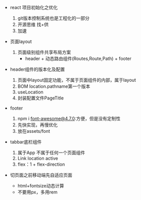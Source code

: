 - react 项目初始化之优化
    1. git版本控制系统也是工程化的一部分
    2. 开源思维 找+供
    3. 加速
- 页面layout
    1. 页面级别组件共享布局方案
        - header + 动态路由组件(Routes,Route,Path) + footer

- header组件的版本化及配置
    1. 页面中layout固定功能，不属于页面组件的内部，属于layout
    2. BOM location.pathname第一个版本
    3. useLocation
    4. 封装配置文件PageTitle

- footer
    1. npm i font-awesome@4.7.0:方便，但是没有定制性
    2. 先快实现，再慢优化
    3. 放在assets/font

- tabbar底栏组件
    1. 属于App 不属于任何一个页面组件
    2. Link location active 
    3. flex：1 + flex-direction

- 切页面之前移动端先自适应页面
    - html+fontsize动态计算
    - 不要用px，多用rem
